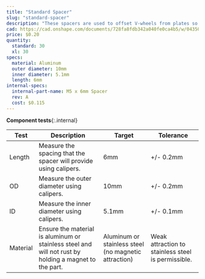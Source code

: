 ```yaml
---
title: "Standard Spacer"
slug: "standard-spacer"
description: "These spacers are used to offset V-wheels from plates so that they may engage extrusions."
cad: https://cad.onshape.com/documents/728fa8fdb342a040fe0ca4b5/w/0435033a7c78b02e71d0f721/e/6356ba4a758163dffd3e36d5?configuration=List_UIUjCHFIdjl4WQ%3DDefault&renderMode=0&uiState=6255077850f84e1a8d3b8208
price: $0.20
quantity:
  standard: 30
  xl: 30
specs:
  material: Aluminum
  outer diameter: 10mm
  inner diameter: 5.1mm
  length: 6mm
internal-specs:
  internal-part-name: M5 x 6mm Spacer
  rev: A
  cost: $0.115
---
```


**Component tests**{:.internal}

|Test         |Description  |Target       |Tolerance    |
|-------------|-------------|-------------|-------------|
|Length       |Measure the spacing that the spacer will provide using calipers.|6mm|+/- 0.2mm
|OD           |Measure the outer diameter using calipers.|10mm|+/- 0.2mm
|ID           |Measure the inner diameter using calipers.|5.1mm|+/- 0.1mm
|Material     |Ensure the material is aluminum or stainless steel and will not rust by holding a magnet to the part.|Aluminum or stainless steel (no magnetic attraction)|Weak attraction to stainless steel is permissible.
